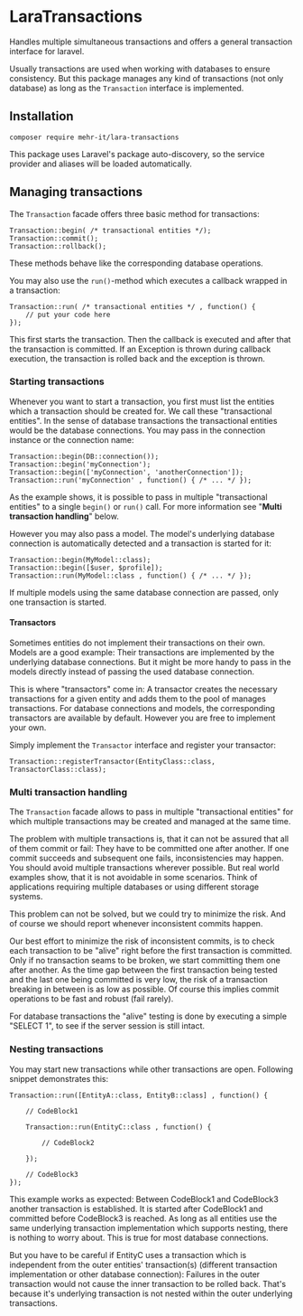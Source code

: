 # LaraTransactions
Handles multiple simultaneous transactions and offers a general transaction interface for laravel.

Usually transactions are used when working with databases to ensure consistency. But this package
manages any kind of transactions (not only database) as long as the `Transaction`
interface is implemented.

 
## Installation

    composer require mehr-it/lara-transactions
	
This package uses Laravel's package auto-discovery, so the service provider and aliases will 
be loaded automatically.
	
	
## Managing transactions

The `Transaction` facade offers three basic method for transactions:

	Transaction::begin( /* transactional entities */);
	Transaction::commit();
	Transaction::rollback();
	
These methods behave like the corresponding database operations.

You may also use the `run()`-method which executes a callback wrapped in a transaction:

	Transaction::run( /* transactional entities */ , function() {
		// put your code here
	});
	
This first starts the transaction. Then the callback is executed and after that the transaction is
committed. If an Exception is thrown during callback execution, the transaction is rolled back and 
the exception is thrown.


### Starting transactions
Whenever you want to start a transaction, you first must list the entities which a transaction should
be created for. We call these "transactional entities". In the sense of database transactions the
transactional entities would be the database connections. You may pass in the connection instance or
the connection name:

	Transaction::begin(DB::connection());
	Transaction::begin('myConnection');
	Transaction::begin(['myConnection', 'anotherConnection']);
	Transaction::run('myConnection' , function() { /* ... */ });
	
As the example shows, it is possible to pass in multiple "transactional entities" to a single `begin()`
or `run()` call. For more information see "**Multi transaction handling**" below.
	
However you may also pass a model. The model's underlying database connection is automatically
detected and a transaction is started for it:
	
	Transaction::begin(MyModel::class);
	Transaction::begin([$user, $profile]);
	Transaction::run(MyModel::class , function() { /* ... */ });
	
If multiple models using the same database connection are passed, only one transaction is started.

#### Transactors
Sometimes entities do not implement their transactions on their own. Models are a good example: Their 
transactions are implemented by the underlying database connections. But it might be more handy to pass
in the models directly instead of passing the used database connection.
 
This is where "transactors" come in: A transactor creates the necessary transactions for a given
entity and adds them to the pool of manages transactions. For database connections and models, the
corresponding transactors are available by default. However you are free to implement your own.

Simply implement the `Transactor` interface and register your transactor:

	Transaction::registerTransactor(EntityClass::class, TransactorClass::class);
	

### Multi transaction handling

The `Transaction` facade allows to pass in multiple "transactional entities" for which multiple
transactions may be created and managed at the same time.

The problem with multiple transactions is, that it can not be assured that all of them commit or fail:
They have to be committed one after another. If one commit succeeds and subsequent one fails,
inconsistencies may happen. You should avoid multiple transactions wherever possible. But real world
examples show, that it is not avoidable in some scenarios. Think of applications requiring multiple
databases or using different storage systems.

This problem can not be solved, but we could try to minimize the risk. And of course we should report
whenever inconsistent commits happen.

Our best effort to minimize the risk of inconsistent commits, is to check each transaction to be
"alive" right before the first transaction is committed. Only if no transaction seams to be broken,
we start committing them one after another. As the time gap between the first transaction being
tested and the last one being committed is very low, the risk of a transaction breaking in between
is as low as possible. Of course this implies commit operations to be fast and robust (fail rarely).

For database transactions the "alive" testing is done by executing a simple "SELECT 1", to see if
the server session is still intact.


### Nesting transactions

You may start new transactions while other transactions are open. Following snippet demonstrates this:


	Transaction::run([EntityA::class, EntityB::class] , function() {
		
		// CodeBlock1
		
		Transaction::run(EntityC::class , function() {
			
			// CodeBlock2
			
		});
		
		// CodeBlock3
	});
	
This example works as expected: Between CodeBlock1 and CodeBlock3 another transaction is established.
It is started after CodeBlock1 and committed before CodeBlock3 is reached. As long as all entities use
the same underlying transaction implementation which supports nesting, there is nothing to worry about.
This is true for most database connections. 

But you have to be careful if EntityC uses a transaction which is independent from the outer entities'
transaction(s) (different transaction implementation or other database connection): Failures in the
outer transaction would not cause the inner transaction to be rolled back. That's because it's
underlying transaction is not nested within the outer underlying transactions.
